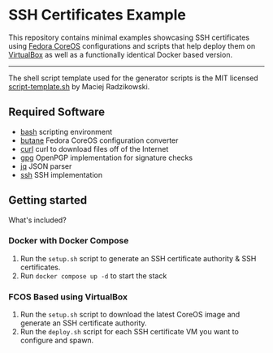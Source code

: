 # SSH Certificates Example

This repository contains minimal examples showcasing SSH certificates using
[Fedora CoreOS](https://docs.fedoraproject.org/en-US/fedora-coreos/) configurations and scripts that help deploy them on
[VirtualBox](https://www.virtualbox.org) as well as a functionally identical Docker based version.

---

The shell script template used for the generator scripts is the MIT licensed
[script-template.sh](https://gist.github.com/m-radzikowski/53e0b39e9a59a1518990e76c2bff8038) by Maciej Radzikowski.

## Required Software

- [bash](https://www.gnu.org/software/bash/) scripting environment
- [butane](https://github.com/coreos/butane) Fedora CoreOS configuration converter
- [curl](https://github.com/curl/curl) curl to download files off of the Internet
- [gpg](https://www.gnupg.org/) OpenPGP implementation for signature checks
- [jq](https://stedolan.github.io/jq/) JSON parser
- [ssh](https://www.openssh.com) SSH implementation

## Getting started

What's included?

### Docker with Docker Compose

1. Run the `setup.sh` script to generate an SSH certificate authority & SSH certificates.
2. Run `docker compose up -d` to start the stack

### FCOS Based using VirtualBox

1. Run the `setup.sh` script to download the latest CoreOS image and generate an SSH certificate authority.
2. Run the `deploy.sh` script for each SSH certificate VM you want to configure and spawn.
